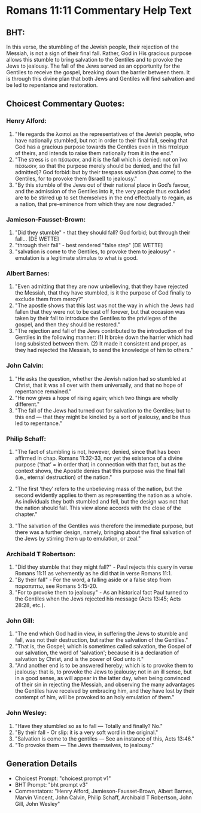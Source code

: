 # Romans 11:11 Commentary Help Text

## BHT:
In this verse, the stumbling of the Jewish people, their rejection of the Messiah, is not a sign of their final fall. Rather, God in His gracious purpose allows this stumble to bring salvation to the Gentiles and to provoke the Jews to jealousy. The fall of the Jews served as an opportunity for the Gentiles to receive the gospel, breaking down the barrier between them. It is through this divine plan that both Jews and Gentiles will find salvation and be led to repentance and restoration.

## Choicest Commentary Quotes:
### Henry Alford:
1. "He regards the λοιποί as the representatives of the Jewish people, who have nationally stumbled, but not in order to their final fall, seeing that God has a gracious purpose towards the Gentiles even in this πταῖσμα of theirs, and intends to raise them nationally from it in the end."
2. "The stress is on πέσωσιν, and it is the fall which is denied: not on ἵνα πέσωσιν, so that the purpose merely should be denied, and the fall admitted)? God forbid: but by their trespass salvation (has come) to the Gentiles, for to provoke them (Israel) to jealousy."
3. "By this stumble of the Jews out of their national place in God’s favour, and the admission of the Gentiles into it, the very people thus excluded are to be stirred up to set themselves in the end effectually to regain, as a nation, that pre-eminence from which they are now degraded."

### Jamieson-Fausset-Brown:
1. "Did they stumble" - that they should fall? God forbid; but through their fall... [DE WETTE]
2. "through their fall" - best rendered "false step" [DE WETTE]
3. "salvation is come to the Gentiles, to provoke them to jealousy" - emulation is a legitimate stimulus to what is good.

### Albert Barnes:
1. "Even admitting that they are now unbelieving, that they have rejected the Messiah, that they have stumbled, is it the purpose of God finally to exclude them from mercy?"
2. "The apostle shows that this last was not the way in which the Jews had fallen that they were not to be cast off forever, but that occasion was taken by their fall to introduce the Gentiles to the privileges of the gospel, and then they should be restored."
3. "The rejection and fall of the Jews contributed to the introduction of the Gentiles in the following manner: (1) It broke down the harrier which had long subsisted between them. (2) It made it consistent and proper, as they had rejected the Messiah, to send the knowledge of him to others."

### John Calvin:
1. "He asks the question, whether the Jewish nation had so stumbled at Christ, that it was all over with them universally, and that no hope of repentance remained."
2. "He now gives a hope of rising again; which two things are wholly different."
3. "The fall of the Jews had turned out for salvation to the Gentiles; but to this end — that they might be kindled by a sort of jealousy, and be thus led to repentance."

### Philip Schaff:
1. "The fact of stumbling is not, however, denied, since that has been affirmed in chap. Romans 11:32-33, nor yet the existence of a divine purpose (‘that’ = in order that) in connection with that fact, but as the context shows, the Apostle denies that this purpose was the final fall (i.e., eternal destruction) of the nation." 

2. "The first ‘they’ refers to the unbelieving mass of the nation, but the second evidently applies to them as representing the nation as a whole. As individuals they both stumbled and fell, but the design was not that the nation should fall. This view alone accords with the close of the chapter."

3. "The salvation of the Gentiles was therefore the immediate purpose, but there was a further design, namely, bringing about the final salvation of the Jews by stirring them up to emulation, or zeal."

### Archibald T Robertson:
1. "Did they stumble that they might fall?" - Paul rejects this query in verse Romans 11:11 as vehemently as he did that in verse Romans 11:1.
2. "By their fall" - For the word, a falling aside or a false step from παραπιπτω, see Romans 5:15-20.
3. "For to provoke them to jealousy" - As an historical fact Paul turned to the Gentiles when the Jews rejected his message (Acts 13:45; Acts 28:28, etc.).

### John Gill:
1. "The end which God had in view, in suffering the Jews to stumble and fall, was not their destruction, but rather the salvation of the Gentiles."
2. "That is, the Gospel; which is sometimes called salvation, the Gospel of our salvation, the word of 'salvation'; because it is a declaration of salvation by Christ, and is the power of God unto it."
3. "And another end is to be answered hereby; which is to provoke them to jealousy: that is, to provoke the Jews to jealousy; not in an ill sense, but in a good sense, as will appear in the latter day, when being convinced of their sin in rejecting the Messiah, and observing the many advantages the Gentiles have received by embracing him, and they have lost by their contempt of him, will be provoked to an holy emulation of them."

### John Wesley:
1. "Have they stumbled so as to fall — Totally and finally? No." 
2. "By their fall - Or slip: it is a very soft word in the original."
3. "Salvation is come to the gentiles — See an instance of this, Acts 13:46."
4. "To provoke them — The Jews themselves, to jealousy."


## Generation Details
- Choicest Prompt: "choicest prompt v1"
- BHT Prompt: "bht prompt v3"
- Commentators: "Henry Alford, Jamieson-Fausset-Brown, Albert Barnes, Marvin Vincent, John Calvin, Philip Schaff, Archibald T Robertson, John Gill, John Wesley"
